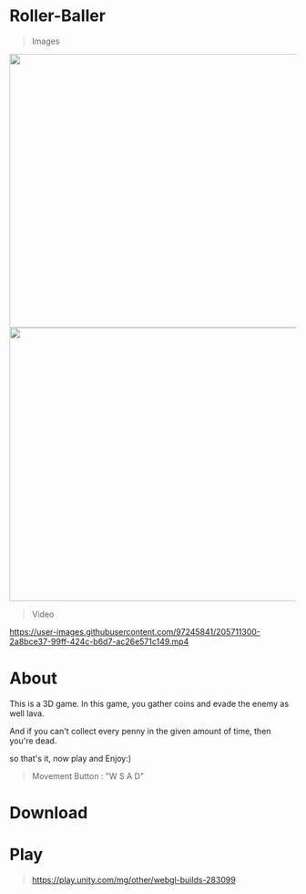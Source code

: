 # Roller-Baller

> Images

<img src="https://user-images.githubusercontent.com/97245841/205712175-1ba9b1bf-9c45-4c92-996d-27f8338308d7.jpg" width="720" height="480" />
<img src="https://user-images.githubusercontent.com/97245841/205711844-06a2aa2b-c486-480d-b0e3-3d92a0b42900.jpg" width="720" height="480" />


> Video

https://user-images.githubusercontent.com/97245841/205711300-2a8bce37-99ff-424c-b6d7-ac26e571c149.mp4

# About
This is a 3D game. In this game, you gather coins and evade the enemy as well lava. 

And if you can't collect every penny in the given amount of time, then you're dead. 

so that's it, now play and Enjoy:)

> Movement 
Button : "W S A D"

# Download

> 

# Play

>https://play.unity.com/mg/other/webgl-builds-283099

